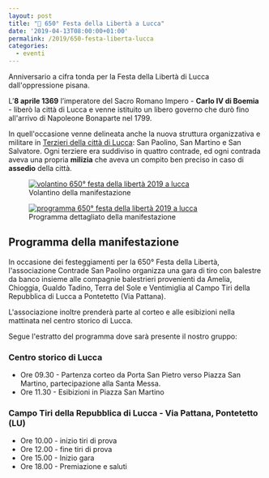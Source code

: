 ```yaml
---
layout: post
title: "📣 650° Festa della Libertà a Lucca"
date: '2019-04-13T08:00:00+01:00'
permalink: /2019/650-festa-liberta-lucca
categories:
  - eventi
---
```


Anniversario a cifra tonda per la Festa della Libertà di Lucca dall'oppressione pisana.

L’**8 aprile 1369** l’imperatore del Sacro Romano Impero - **Carlo IV di
Boemia** - liberò la città di Lucca e venne istituito un libero governo che durò
fino all'arrivo di Napoleone Bonaparte nel 1799.

<!-- more -->

In quell'occasione venne delineata anche la nuova struttura organizzativa e
militare in [Terzieri della città di Lucca](/terzieri-lucca): San Paolino, San
Martino e San Salvatore. Ogni terziere era suddiviso in quattro contrade, ed
ogni contrada aveva una propria **milizia** che aveva un compito ben preciso in caso
di **assedio** della città.

<figure class="align-center">
  <a href="{{ '/assets/images/2019/festa-liberta/volantino-festa-liberta-2019-fronte.jpg' | absolute_url }}">
    <img src="{{ '/assets/images/2019/festa-liberta/volantino-festa-liberta-2019-fronte.jpg' | absolute_url }}" alt="volantino 650° festa della libertà 2019 a lucca">
  </a>
  <figcaption>Volantino della manifestazione</figcaption>
</figure>

<figure class="align-center">
  <a href="{{ '/assets/images/2019/festa-liberta/volantino-festa-liberta-2019-retro.jpg' | absolute_url }}">
    <img src="{{ '/assets/images/2019/festa-liberta/volantino-festa-liberta-2019-retro.jpg' | absolute_url }}" alt="programma 650° festa della libertà 2019 a lucca">
  </a>
  <figcaption>Programma dettagliato della manifestazione</figcaption>
</figure>

## Programma della manifestazione

In occasione dei festeggiamenti per la 650° Festa della Libertà, l'associazione
Contrade San Paolino organizza una gara di tiro con balestre da banco insieme
alle compagnie balestrieri provenienti da Amelia, Chioggia, Gualdo Tadino, Terra
del Sole e Ventimiglia al Campo Tiri della Repubblica di Lucca a Pontetetto (Via
Pattana).

L'associazione inoltre prenderà parte al corteo e alle esibizioni nella
mattinata nel centro storico di Lucca.

Segue l'estratto del programma dove sarà presente il nostro gruppo:

### Centro storico di Lucca

* Ore 09.30 - Partenza corteo da Porta San Pietro verso Piazza San Martino,
  partecipazione alla Santa Messa.
* Ore 11.30 - Esibizioni in Piazza San Martino

### Campo Tiri della Repubblica di Lucca - Via Pattana, Pontetetto (LU)

* Ore 10.00 - inizio tiri di prova
* Ore 12.00 - fine tiri di prova
* Ore 15.00 - Inizio gara
* Ore 18.00 - Premiazione e saluti
